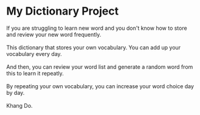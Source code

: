 # My Dictionary Project
If you are struggling to learn new word and you don't know how to store and review your new word frequently.<br><br>
This dictionary that stores your own vocabulary. You can add up your vocabulary every day.<br><br>
And then, you can review your word list and generate a random word from this to learn it repeatly.<br><br>
By repeating your own vocabulary, you can increase your word choice day by day.
<br><br>
Khang Do.
